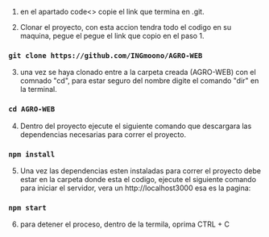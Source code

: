 1. en el apartado code<> copie el link que termina en .git.

2. Clonar el proyecto, con esta accion tendra todo el codigo en su maquina, pegue el pegue el link que copio en el paso 1. 

### `git clone https://github.com/INGmoono/AGRO-WEB`

3. una vez se haya clonado entre a la carpeta creada (AGRO-WEB) con el comnado "cd", para estar seguro del nombre digite el comando "dir" en la terminal.

### `cd AGRO-WEB`

4. Dentro del proyecto ejecute el siguiente comando que descargara las dependencias necesarias para correr el proyecto.

### `npm install`

5. Una vez las dependencias esten instaladas para correr el proyecto debe estar en la carpeta donde esta el codigo, ejecute el siguiente comando para iniciar el servidor, vera un http://localhost3000 esa es la pagina:

### `npm start`

6. para detener el proceso, dentro de la termila, oprima CTRL + C 



